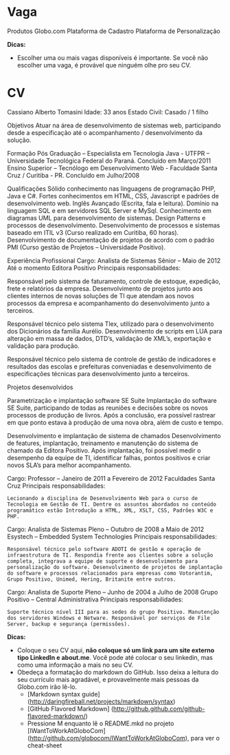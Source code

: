 Vaga
====

Produtos Globo.com
Plataforma de Cadastro
Plataforma de Personalização

__Dicas:__
* Escolher uma ou mais vagas disponíveis é importante. Se você não escolher uma vaga, é provável que ninguém olhe pro seu CV.

CV
==

Cassiano Alberto Tomasini
Idade: 33 anos
Estado Civil: Casado / 1 filho

Objetivos
Atuar na área de desenvolvimento de sistemas web, participando desde a especificação até o acompanhamento / desenvolvimento da solução.

Formação
Pós Graduação – Especialista em Tecnologia Java - UTFPR – Universidade Tecnológica Federal do Paraná. Concluído em Março/2011
Ensino Superior – Tecnólogo em Desenvolvimento Web - Faculdade Santa Cruz / Curitiba - PR. Concluído em Julho/2008

Qualificações
	Sólido conhecimento nas linguagens de programação PHP, Java e C#.
	Fortes conhecimentos em HTML, CSS, Javascript e padrões de desenvolvimento web.
	Inglês Avançado (Escrita, fala e leitura).
	Domínio na linguagem SQL e em servidores SQL Server e MySql.
	Conhecimento em diagramas UML para desenvolvimento de sistemas.
	Design Patterns e processos de desenvolvimento.
	Desenvolvimento de processos e sistemas baseado em ITIL v3 (Curso realizado em Curitiba, 60 horas).
	Desenvolvimento de documentação de projetos de acordo com o padrão PMI (Curso gestão de Projetos – Universidade Positivo).


Experiência Profissional
Cargo: Analista de Sistemas Sênior – Maio de 2012 Até o momento
Editora Positivo
Principais responsabilidades: 

Responsável pelo sistema de faturamento, controle de estoque, expedição, frete e relatórios da empresa.  Desenvolvimento de projetos junto aos clientes internos de novas soluções de TI que atendam 
aos novos processos da empresa e acompanhamento do desenvolvimento junto a terceiros.

Responsável técnico pelo sistema Tlex, utilizado para o desenvolvimento dos Dicionários da família Aurélio. Desenvolvimento de scripts em LUA para alteração em massa de dados, DTD’s, 
validação de XML’s, exportação e validação para produção. 

Responsável técnico pelo sistema de controle de gestão de indicadores e resultados das escolas e prefeituras conveniadas e desenvolvimento de especificações técnicas para desenvolvimento 
junto a terceiros.

Projetos desenvolvidos

Parametrização e implantação software SE Suite
Implantação do software SE Suite, participando de todas as reuniões e decisões sobre os novos processos de produção de livros. Após a conclusão, era possível rastrear em que ponto estava à produção de uma nova obra, além de custo e tempo.

Desenvolvimento e implantação de sistema de chamados
Desenvolvimento de features, implantação, treinamento e manutenção do sistema de chamado da Editora Positivo. Após implantação, foi possível medir o desempenho da equipe de TI, identificar falhas, pontos positivos e criar novos SLA’s para melhor acompanhamento.

Cargo: Professor – Janeiro de 2011 a Fevereiro de 2012 
Faculdades Santa Cruz
Principais responsabilidades: 

	Lecionando a disciplina de Desenvolvimento Web para o curso de Tecnologia em Gestão de TI. Dentre os assuntos abordados no conteúdo programático estão Introdução a HTML, XML, XSLT, CSS, Padrões W3C e PHP.

Cargo: Analista de Sistemas Pleno – Outubro de 2008 a Maio de 2012 
Esystech – Embedded System Technologies
Principais responsabilidades: 

	Responsável técnico pelo software ADOTI de gestão e operação de infraestrutura de TI. Respondia frente aos clientes sobre a solução completa, integrava a equipe de suporte e desenvolvimento para personalização do software. Desenvolvimento de projetos de implantação do software e processos relacionados para empresas como Votorantim, Grupo Positivo, Unimed, Hering, Britanite entre outros. 

Cargo: Analista de Suporte Pleno – Junho de 2004 a Julho de 2008
Grupo Positivo – Central Administrativa
Principais responsabilidades: 

	Suporte técnico nível III para as sedes do grupo Positivo. Manutenção dos servidores Windows e Netware. Responsável por serviços de File Server, backup e segurança (permissões). 

__Dicas:__
* Coloque o seu CV aqui, __não coloque só um link para um site externo tipo LinkedIn e about.me__. Você pode até colocar o seu linkedin, mas como uma informação a mais no seu CV.
* Obedeça a formatação do markdown do GitHub. Isso deixa a leitura do seu currículo mais agradável, e provavelmente mais pessoas da Globo.com irão lê-lo.
	* [Markdown syntax guide] (http://daringfireball.net/projects/markdown/syntax)
	* [GitHub Flavored Markdown] (http://github.github.com/github-flavored-markdown/)
	* Pressione M enquanto lê o README.mkd no projeto [IWantToWorkAtGloboCom] (http://github.com/globocom/IWantToWorkAtGloboCom), para ver o cheat-sheet
